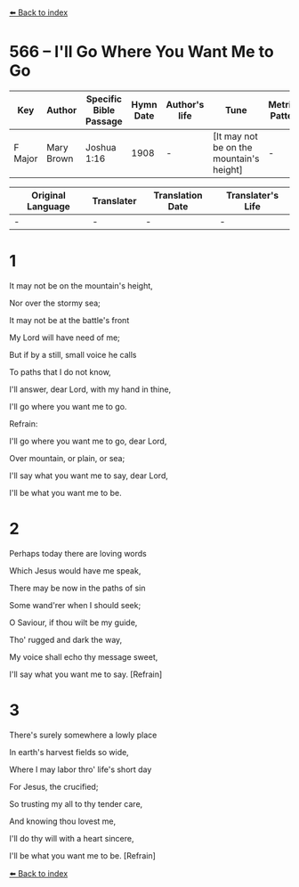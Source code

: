 [⬅️ Back to index](../README.md)

# 566 – I'll Go Where You Want Me to Go

Key | Author   | Specific Bible Passage     |Hymn Date |Author's life |Tune |Metrical Pattern   |Composer/Source
-- | --------- | ---------------------------|----------|--------------|-----|-------------------|-------------  
F Major |Mary Brown |Joshua 1:16 |1908 |- |[It may not be on the mountain's height] |- |Carrie E. Rounsefell

Original Language | Translater | Translation Date   | Translater's Life  
----------------- | --------- | --------------------|-------------     
\- |- |- |-




# 1

It may not be on the mountain's height,

Nor over the stormy sea;

It may not be at the battle's front

My Lord will have need of me;

But if by a still, small voice he calls

To paths that I do not know,

I'll answer, dear Lord, with my hand in thine,

I'll go where you want me to go.



Refrain:

I'll go where you want me to go, dear Lord,

Over mountain, or plain, or sea;

I'll say what you want me to say, dear Lord,

I'll be what you want me to be.



# 2

Perhaps today there are loving words

Which Jesus would have me speak,

There may be now in the paths of sin

Some wand'rer when I should seek;

O Saviour, if thou wilt be my guide,

Tho' rugged and dark the way,

My voice shall echo thy message sweet,

I'll say what you want me to say.  [Refrain]



# 3

There's surely somewhere a lowly place

In earth's harvest fields so wide,

Where I may labor thro' life's short day

For Jesus, the crucified;

So trusting my all to thy tender care,

And knowing thou lovest me,

I'll do thy will with a heart sincere,

I'll be what you want me to be.  [Refrain]

[⬅️ Back to index](../README.md)
